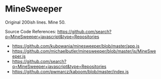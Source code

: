 # MineSweeper
Original 200ish lines. Mine 50.


Source Code References: https://github.com/search?q=MineSweeper+javascript&type=Repositories
- https://github.com/kubowania/minesweeper/blob/master/app.js
- https://github.com/michaelbutler/minesweeper/blob/master/js/MineSweeper.js
- https://github.com/search?q=MineSweeper+javascript&type=Repositories
- https://github.com/pwmarcz/kaboom/blob/master/index.js

